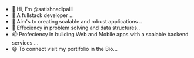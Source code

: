 - 👋 Hi, I’m @satishnadipalli
- 👀 A fullstack developer  ...
- 🌱 Aim's to creating scalable and robust applications ..
- 💞️ Effeciency in problem solving and data structures..
- 📫 Profeciency in building Web and Mobile apps with a scalable backend services ...
- 😄 To connect visit my portifolio in the Bio...
